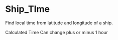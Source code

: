# Ship_TIme
Find local time from latitude and longitude of a ship.

Calculated Time Can change plus or minus 1 hour
